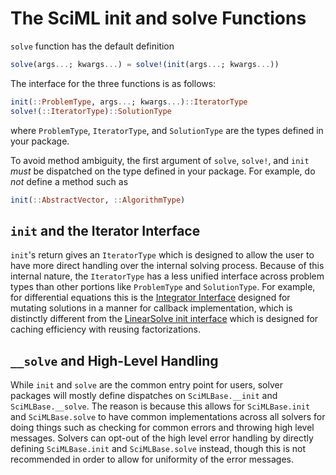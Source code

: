 # The SciML init and solve Functions

`solve` function has the default definition

```julia
solve(args...; kwargs...) = solve!(init(args...; kwargs...))
```

The interface for the three functions is as follows:

```julia
init(::ProblemType, args...; kwargs...)::IteratorType
solve!(::IteratorType)::SolutionType
```

where `ProblemType`, `IteratorType`, and `SolutionType` are the types defined in
your package.

To avoid method ambiguity, the first argument of `solve`, `solve!`, and `init`
_must_ be dispatched on the type defined in your package.  For example, do
_not_ define a method such as

```julia
init(::AbstractVector, ::AlgorithmType)
```

## `init` and the Iterator Interface

`init`'s return gives an `IteratorType` which is designed to allow the user to
have more direct handling over the internal solving process. Because of this
internal nature, the `IteratorType` has a less unified interface across problem
types than other portions like `ProblemType` and `SolutionType`. For example,
for differential equations this is the
[Integrator Interface](https://docs.sciml.ai/DiffEqDocs/stable/basics/integrator/)
designed for mutating solutions in a manner for callback implementation, which
is distinctly different from the
[LinearSolve init interface](https://docs.sciml.ai/LinearSolve/stable/tutorials/caching_interface)
which is designed for caching efficiency with reusing factorizations.

## `__solve` and High-Level Handling

While `init` and `solve` are the common entry point for users, solver packages will
mostly define dispatches on `SciMLBase.__init` and `SciMLBase.__solve`. The reason is
because this allows for `SciMLBase.init` and `SciMLBase.solve` to have common
implementations across all solvers for doing things such as checking for common
errors and throwing high level messages. Solvers can opt-out of the high level
error handling by directly defining `SciMLBase.init` and `SciMLBase.solve` instead,
though this is not recommended in order to allow for uniformity of the error messages.

